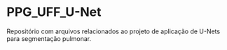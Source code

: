 # PPG_UFF_U-Net
Repositório com arquivos relacionados ao projeto de aplicação de U-Nets para segmentação pulmonar.
